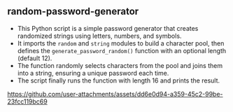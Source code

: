## random-password-generator
- This Python script is a simple password generator that creates randomized strings using letters, numbers, and symbols.
- It imports the `random` and `string` modules to build a character pool, then defines the `generate_password_random()` function with an optional length (default 12).
- The function randomly selects characters from the pool and joins them into a string, ensuring a unique password each time.
- The script finally runs the function with length 16 and prints the result.


https://github.com/user-attachments/assets/dd6e0d94-a359-45c2-99be-23fcc119bc69

